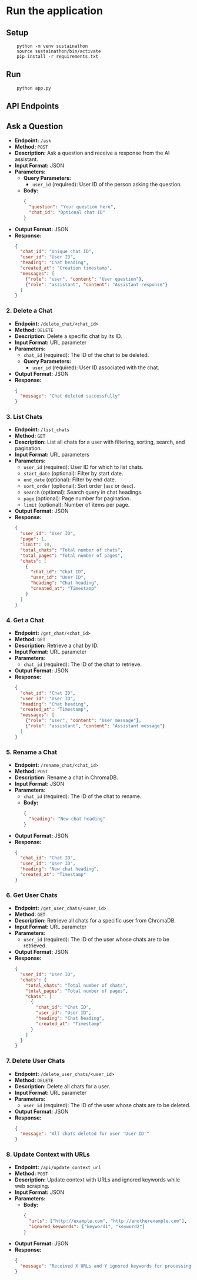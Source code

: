 # Run the application

## Setup

```shell
    python -m venv sustainathon
    source sustainathon/bin/activate
    pip install -r requirements.txt
```

## Run 

```shell
    python app.py
```

## API Endpoints

## Ask a Question

- **Endpoint:** `/ask`
- **Method:** `POST`
- **Description:** Ask a question and receive a response from the AI assistant.
- **Input Format:** JSON
- **Parameters:**
  - **Query Parameters:**
    - `user_id` (required): User ID of the person asking the question.
  - **Body:**
    ```json
    {
      "question": "Your question here",
      "chat_id": "Optional chat ID"
    }
    ```
- **Output Format:** JSON
- **Response:**
  ```json
  {
    "chat_id": "Unique chat ID",
    "user_id": "User ID",
    "heading": "Chat heading",
    "created_at": "Creation timestamp",
    "messages": [
      {"role": "user", "content": "User question"},
      {"role": "assistant", "content": "Assistant response"}
    ]
  }
  ```

### 2. Delete a Chat

- **Endpoint:** `/delete_chat/<chat_id>`
- **Method:** `DELETE`
- **Description:** Delete a specific chat by its ID.
- **Input Format:** URL parameter
- **Parameters:**
  - `chat_id` (required): The ID of the chat to be deleted.
  - **Query Parameters:**
    - `user_id` (required): User ID associated with the chat.
- **Output Format:** JSON
- **Response:**
  ```json
  {
    "message": "Chat deleted successfully"
  }
  ```

### 3. List Chats

- **Endpoint:** `/list_chats`
- **Method:** `GET`
- **Description:** List all chats for a user with filtering, sorting, search, and pagination.
- **Input Format:** URL parameters
- **Parameters:**
  - `user_id` (required): User ID for which to list chats.
  - `start_date` (optional): Filter by start date.
  - `end_date` (optional): Filter by end date.
  - `sort_order` (optional): Sort order (`asc` or `desc`).
  - `search` (optional): Search query in chat headings.
  - `page` (optional): Page number for pagination.
  - `limit` (optional): Number of items per page.
- **Output Format:** JSON
- **Response:**
  ```json
  {
    "user_id": "User ID",
    "page": 1,
    "limit": 10,
    "total_chats": "Total number of chats",
    "total_pages": "Total number of pages",
    "chats": [
      {
        "chat_id": "Chat ID",
        "user_id": "User ID",
        "heading": "Chat heading",
        "created_at": "Timestamp"
      }
    ]
  }
  ```

### 4. Get a Chat

- **Endpoint:** `/get_chat/<chat_id>`
- **Method:** `GET`
- **Description:** Retrieve a chat by ID.
- **Input Format:** URL parameter
- **Parameters:**
  - `chat_id` (required): The ID of the chat to retrieve.
- **Output Format:** JSON
- **Response:**
  ```json
  {
    "chat_id": "Chat ID",
    "user_id": "User ID",
    "heading": "Chat heading",
    "created_at": "Timestamp",
    "messages": [
      {"role": "user", "content": "User message"},
      {"role": "assistant", "content": "Assistant message"}
    ]
  }
  ```

### 5. Rename a Chat

- **Endpoint:** `/rename_chat/<chat_id>`
- **Method:** `POST`
- **Description:** Rename a chat in ChromaDB.
- **Input Format:** JSON
- **Parameters:**
  - `chat_id` (required): The ID of the chat to rename.
  - **Body:**
    ```json
    {
      "heading": "New chat heading"
    }
    ```
- **Output Format:** JSON
- **Response:**
  ```json
  {
    "chat_id": "Chat ID",
    "user_id": "User ID",
    "heading": "New chat heading",
    "created_at": "Timestamp"
  }
  ```

### 6. Get User Chats

- **Endpoint:** `/get_user_chats/<user_id>`
- **Method:** `GET`
- **Description:** Retrieve all chats for a specific user from ChromaDB.
- **Input Format:** URL parameter
- **Parameters:**
  - `user_id` (required): The ID of the user whose chats are to be retrieved.
- **Output Format:** JSON
- **Response:**
  ```json
  {
    "user_id": "User ID",
    "chats": {
      "total_chats": "Total number of chats",
      "total_pages": "Total number of pages",
      "chats": [
        {
          "chat_id": "Chat ID",
          "user_id": "User ID",
          "heading": "Chat heading",
          "created_at": "Timestamp"
        }
      ]
    }
  }
  ```

### 7. Delete User Chats

- **Endpoint:** `/delete_user_chats/<user_id>`
- **Method:** `DELETE`
- **Description:** Delete all chats for a user.
- **Input Format:** URL parameter
- **Parameters:**
  - `user_id` (required): The ID of the user whose chats are to be deleted.
- **Output Format:** JSON
- **Response:**
  ```json
  {
    "message": "All chats deleted for user 'User ID'"
  }
  ```

### 8. Update Context with URLs

- **Endpoint:** `/api/update_context_url`
- **Method:** `POST`
- **Description:** Update context with URLs and ignored keywords while web scraping.
- **Input Format:** JSON
- **Parameters:**
  - **Body:**
    ```json
    {
      "urls": ["http://example.com", "http://anotherexample.com"],
      "ignored_keywords": ["keyword1", "keyword2"]
    }
    ```
- **Output Format:** JSON
- **Response:**
  ```json
  {
    "message": "Received X URLs and Y ignored keywords for processing."
  }
  ```
